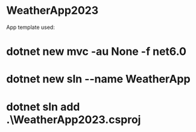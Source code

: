 # WeatherApp2023

App template used:
# dotnet new mvc -au None -f net6.0
# dotnet new sln --name WeatherApp
# dotnet sln add .\WeatherApp2023.csproj

